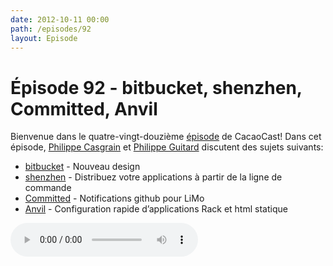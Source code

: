 ```yaml
---
date: 2012-10-11 00:00
path: /episodes/92
layout: Episode
---
```

# Épisode 92 - bitbucket, shenzhen, Committed, Anvil
<p>Bienvenue dans le quatre-vingt-douzième <a href="https://cacaocast.com/media/cacaocast_92.mp3" title="CocoaCast Cacao Episode 92">épisode</a> de CacaoCast! Dans cet épisode, <a href="http://www.twitter.com/philippec" title="Philippe Casgrain sur Twitter">Philippe Casgrain</a> et <a href="http://www.twitter.com/philippeguitard" title="Philippe Guitard sur Twitter">Philippe Guitard</a> discutent des sujets suivants:</p>
<ul><li><a href="https://bitbucket.org" title="bitbucket">bitbucket</a> - Nouveau design</li>
<li><a href="https://github.com/mattt/shenzhen" title="shenzhen">shenzhen</a> - Distribuez votre applications à partir de la ligne de commande</li>
<li><a href="http://itunes.apple.com/us/app/committed/id560767719?mt=12" title="Committed">Committed</a> - Notifications github pour LiMo</li>
<li><a href="http://anvilformac.com" title="Anvil">Anvil</a> - Configuration rapide d’applications Rack et html statique</li>
</ul>
<p><audio controls><source src="https://cacaocast.com/media/cacaocast_92.mp3" type="audio/mpeg"><source src="https://cacaocast.com/media/cacaocast_92.mp3" type="audio/mp4">Votre navigateur ne supporte pas l'élément audio / Your browser does not support the audio element.</audio></p>
